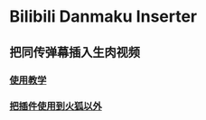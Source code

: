 # Bilibili Danmaku Inserter 

## 把同传弹幕插入生肉视频 

### [使用教学](https://github.com/eric2788/bilibili-danmaku-inserter/wiki/%E4%BD%BF%E7%94%A8%E6%95%99%E5%AD%B8)



### [把插件使用到火狐以外](https://github.com/eric2788/bilibili-jimaku-filter#-%E6%8A%8A%E6%9C%AC%E6%8F%92%E4%BB%B6%E4%BD%BF%E7%94%A8%E5%88%B0chrome)



